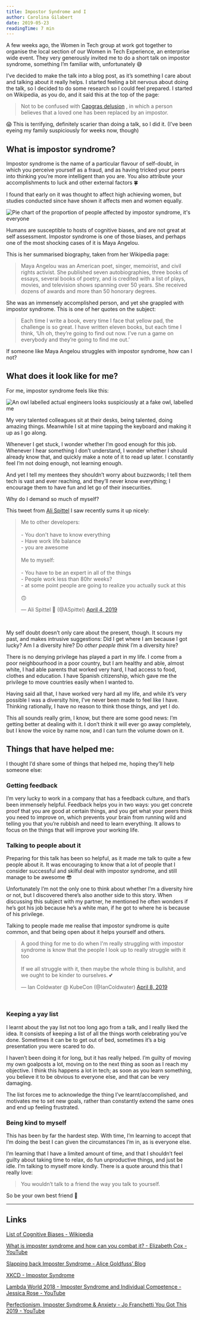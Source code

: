 ```yaml
---
title: Impostor Syndrome and I
author: Carolina Gilabert
date: 2019-05-23
readingTime: 7 min
---
```


A few weeks ago, the Women in Tech group at work got together to organise the local section of our Women in Tech Experience, an enterprise wide event. They very generously invited me to do a short talk on impostor syndrome, something I’m familiar with, unfortunately 😅

I’ve decided to make the talk into a blog post, as it’s something I care about and talking about it really helps. I started feeling a bit nervous about doing the talk, so I decided to do some research so I could feel prepared. I started on Wikipedia, as you do, and it said this at the top of the page:

> Not to be confused with  [Capgras delusion](https://en.m.wikipedia.org/wiki/Capgras_delusion) , in which a person believes that a loved one has been replaced by an impostor.

😱 This is terrifying, definitely scarier than doing a talk, so I did it. (I’ve been eyeing my family suspiciously for weeks now, though)

## What is impostor syndrome?

Impostor syndrome is the name of a particular flavour of self-doubt, in which you perceive yourself as a fraud, and as having tricked your peers into thinking you’re more intelligent than you are. You also attribute your accomplishments to luck and other external factors 🍀

I found that early on it was thought to affect high achieving women, but studies conducted since have shown it affects men and women equally.

![Pie chart of the proportion of people affected by impostor syndrome, it's everyone](./impostor_syndrome_chart.png)

Humans are susceptible to hosts of cognitive biases, and are not great at self assessment. Impostor syndrome is one of those biases, and perhaps one of the most shocking cases of it is Maya Angelou.

This is her summarised biography, taken from her Wikipedia page:

> Maya Angelou was an American poet, singer, memoirist, and civil rights activist. She published seven autobiographies, three books of essays, several books of poetry, and is credited with a list of plays, movies, and television shows spanning over 50 years. She received dozens of awards and more than 50 honorary degrees.

She was an immensely accomplished person, and yet she grappled with impostor syndrome. This is one of her quotes on the subject:

> Each time I write a book, every time I face that yellow pad, the challenge is so great. I have written eleven books, but each time I think, ‘Uh oh, they’re going to find out now. I’ve run a game on everybody and they’re going to find me out.’

If someone like Maya Angelou struggles with impostor syndrome, how can I not? 

## What does it look like for me?

For me, impostor syndrome feels like this:

![An owl labelled actual engineers looks suspiciously at a fake owl, labelled me](./two-owls.jpg)

My very talented colleagues sit at their desks, being talented, doing amazing things. Meanwhile I sit at mine tapping the keyboard and making it up as I go along.

Whenever I get stuck, I wonder whether I’m good enough for this job. Whenever I hear something I don’t understand, I wonder whether I should already know that, and quickly make a note of it to read up later. I constantly feel I’m not doing enough, not learning enough.

And yet I tell my mentees they shouldn’t worry about buzzwords; I tell them tech is vast and ever reaching, and they’ll never know everything; I encourage them to have fun and let go of their insecurities.

Why do I demand so much of myself?

This tweet from [Ali Spittel](https://twitter.com/ASpittel) I saw recently sums it up nicely:
<blockquote class="twitter-tweet" data-lang="en"><p lang="en" dir="ltr">Me to other developers:<br><br>- You don&#39;t have to know everything<br>- Have work life balance<br>- you are awesome<br><br>Me to myself:<br><br>- You have to be an expert in all of the things<br>- People work less than 80hr weeks?<br>- at some point people are going to realize you actually suck at this<br><br>🙃</p>&mdash; Ali Spittel 🐞 (@ASpittel) <a href="https://twitter.com/ASpittel/status/1113616884925194240?ref_src=twsrc%5Etfw">April 4, 2019</a></blockquote><br>

My self doubt doesn’t only care about the present, though. It scours my past, and makes intrusive suggestions: Did I get where I am because I got lucky? 
Am I a diversity hire? Do _other people think_ I’m a diversity hire?

There is no denying privilege has played a part in my life. I come from a poor neighbourhood in a poor country, but I am healthy and able, almost white, I had able parents that worked very hard, I had access to food, clothes and education. I have Spanish citizenship, which gave me the privilege to move countries easily when I wanted to.

Having said all that, I have worked very hard all my life, and while it’s very possible I was a diversity hire, I’ve never been made to feel like I have. Thinking rationally, I have no reason to think those things, and yet I do.

This all sounds really grim, I know, but there are some good news: I’m getting better at dealing with it. I don’t think it will ever go away completely, but I know the voice by name now, and I can turn the volume down on it.

## Things that have helped me:

I thought I’d share some of things that helped me, hoping they’ll help someone else:

### Getting feedback

I’m very lucky to work in a company that has a feedback culture, and that’s been immensely helpful. Feedback helps you in two ways: you get concrete proof that you are good at certain things, and you get what your peers think you need to improve on, which prevents your brain from running wild and telling you that you’re rubbish and need to learn everything. It allows to focus on the things that will improve your working life.

### Talking to people about it

Preparing for this talk has been so helpful, as it made me talk to quite a few people about it. It was encouraging to know that a lot of people that I consider successful and skilful deal with impostor syndrome, and still manage to be awesome 😎 

Unfortunately I’m not the only one to think about whether I’m a diversity hire or not, but I discovered there’s also another side to this story. When discussing this subject with my partner, he mentioned he often wonders if he’s got his job because he’s a white man, if he got to where he is because of his privilege.

Talking to people made me realise that impostor syndrome is quite common, and that being open about it helps yourself and others.

<blockquote class="twitter-tweet" data-lang="en"><p lang="en" dir="ltr">A good thing for me to do when I&#39;m really struggling with impostor syndrome is know that the people I look up to really struggle with it too<br><br>If we all struggle with it, then maybe the whole thing is bullshit, and we ought to be kinder to ourselves. 💕</p>&mdash; Ian Coldwater @ KubeCon (@IanColdwater) <a href="https://twitter.com/IanColdwater/status/1115057344470298624?ref_src=twsrc%5Etfw">April 8, 2019</a></blockquote><br>

### Keeping a yay list

I learnt about the yay list not too long ago from a talk, and I really liked the idea. It consists of keeping a list of all the things worth celebrating you’ve done. Sometimes it can be to get out of bed, sometimes it’s a big presentation you were scared to do. 

I haven’t been doing it for long, but it has really helped. I’m guilty of moving my own goalposts a lot, moving on to the next thing as soon as I reach my objective. I think this happens a lot in tech; as soon as you learn something, you believe it to be obvious to everyone else, and that can be very damaging.

The list forces me to acknowledge the thing I’ve learnt/accomplished, and motivates me to set new goals, rather than constantly extend the same ones and end up feeling frustrated.

### Being kind to myself

This has been by far the hardest step. With time, I’m learning to accept that I’m doing the best I can given the circumstances I’m in, as is everyone else.

I’m learning that I have a limited amount of time, and that I shouldn’t feel guilty about taking time to relax, do fun unproductive things, and just be idle. I’m talking to myself more kindly. There is a quote around this that I really love:

> You wouldn’t talk to a friend the way you talk to yourself.

So be your own best friend 💛

---
## Links
[List of Cognitive Biases - Wikipedia](https://en.m.wikipedia.org/wiki/List_of_cognitive_biases)

[What is imposter syndrome and how can you combat it? - Elizabeth Cox - YouTube](https://www.youtube.com/watch?v=ZQUxL4Jm1Lo)

[Slapping back Imposter Syndrome - Alice Goldfuss’ Blog](http://blog.alicegoldfuss.com/slapping-back-imposter-syndrome/)

[XKCD - Impostor Syndrome](https://www.xkcd.com/1954/)

[Lambda World 2018 - Imposter Syndrome and Individual Competence - Jessica Rose - YouTube](https://www.youtube.com/watch?v=lhEID0PVrgs)

[Perfectionism, Imposter Syndrome & Anxiety - Jo Franchetti You Got This 2019 - YouTube](https://www.youtube.com/watch?v=xdizooyxRjk)
